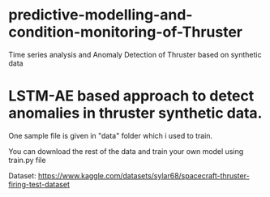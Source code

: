 # predictive-modelling-and-condition-monitoring-of-Thruster
Time series analysis and Anomaly Detection of Thruster based on synthetic data




# LSTM-AE based approach to detect anomalies in thruster synthetic data.

One sample file is given in "data" folder which i used to train. 

You can download the rest of the data  and train your own model using train.py file

Dataset: https://www.kaggle.com/datasets/sylar68/spacecraft-thruster-firing-test-dataset
